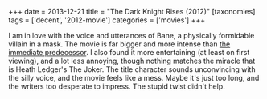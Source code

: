 +++
date = 2013-12-21
title = "The Dark Knight Rises (2012)"
[taxonomies]
tags = ['decent', '2012-movie']
categories = ['movies']
+++

I am in love with the voice and utterances of Bane, a physically
formidable villain in a mask. The movie is far bigger and more intense
than [the immediate predecessor]. I also found it more entertaining (at
least on first viewing), and a lot less annoying, though nothing matches
the miracle that is Heath Ledger's The Joker. The title character
sounds unconvincing with the silly voice, and the movie feels like a
mess. Maybe it's just too long, and the writers too desperate to
impress. The stupid twist didn't help.

  [the immediate predecessor]: http://tshepang.net/the-dark-knight-2008
